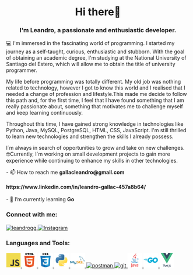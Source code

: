 <h1 align="center">Hi there👋</h1>
<h3 align="center">I'm Leandro, a passionate and enthusiastic developer.</h3>
<p>💻 I'm immersed in the fascinating world of programming. I started my journey as a self-taught, curious, enthusiastic and stubborn. With the goal of obtaining an academic degree, I'm studying at the National University of Santiago del Estero, which will allow me to obtain the title of university programmer.

My life before programming was totally different. My old job was nothing related to technology, however I got to know this world and I realised that I needed a change of profession and lifestyle.This made me decide to follow this path and, for the first time, I feel that I have found something that I am really passionate about, something that motivates me to challenge myself and keep learning continuously.

Throughout this time, I have gained strong knowledge in technologies like Python, Java, MySQL, PostgreSQL, HTML, CSS, JavaScript. I'm still thrilled to learn new technologies and strengthen the skills I already possess. 

I´m always in search of opportunities to grow and take on new challenges. 
<br>
🤓Currently, I´m working on small development projects to gain more experience while continuing to enhance my skills in other technologies.
</p>
- 📫 How to reach me
  <strong>gallacleandro@gmail.com</strong><br><br>
  <strong>https://www.linkedin.com/in/leandro-gallac-457a8b64/</strong>
<br><br>
- 💪 I’m currently learning <strong>Go</strong>

<h3 align="left">Connect with me:</h3>
<p align="left">
  <a href="https://www.linkedin.com/in/leandro-gallac-457a8b64/" target="blank">
    <img align="center" src="https://raw.githubusercontent.com/rahuldkjain/github-profile-readme-generator/master/src/images/icons/Social/linked-in-alt.svg" alt="leandrogg" height="30" width="40" />
  </a>
  <a href="https://www.instagram.com/leandro.gallac/" target="blank">
    <img align="center" src="https://raw.githubusercontent.com/rahuldkjain/github-profile-readme-generator/master/src/images/icons/Social/instagram.svg" alt="Instagram" height="30" width="40" />
  </a>
</p>


<h3 align="left">Languages and Tools:</h3>
<p align="left"> 
  <a href="https://developer.mozilla.org/en-US/docs/Web/JavaScript" target="_blank" rel="noreferrer"> 
    <img src="https://raw.githubusercontent.com/devicons/devicon/master/icons/javascript/javascript-original.svg" alt="javascript" width="40" height="40"/> 
  </a> 
  <a href="https://www.w3.org/html/" target="_blank" rel="noreferrer"> 
    <img src="https://raw.githubusercontent.com/devicons/devicon/master/icons/html5/html5-original-wordmark.svg" alt="html5" width="40" height="40"/> 
  </a> 
  <a href="https://www.w3schools.com/css/" target="_blank" rel="noreferrer"> 
    <img src="https://raw.githubusercontent.com/devicons/devicon/master/icons/css3/css3-original-wordmark.svg" alt="css3" width="40" height="40"/> 
  </a>
  <a href="https://www.python.org/" target="_blank" rel="noreferrer">
    <img src="https://raw.githubusercontent.com/devicons/devicon/master/icons/python/python-original.svg" alt="python" width="40" height="40"/>
  </a>
  <a href="https://www.mysql.com/" target="_blank" rel="noreferrer">
    <img src="https://raw.githubusercontent.com/devicons/devicon/master/icons/mysql/mysql-original-wordmark.svg" alt="mysql" width="40" height="40"/>
  </a>
  <a href="https://postman.com" target="_blank" rel="noreferrer"> 
    <img src="https://www.vectorlogo.zone/logos/getpostman/getpostman-icon.svg" alt="postman" width="40" height="40"/> 
  </a> 
  <a href="https://git-scm.com/" target="_blank" rel="noreferrer"> 
    <img src="https://www.vectorlogo.zone/logos/git-scm/git-scm-icon.svg" alt="git" width="40" height="40"/> 
  </a> 
  <a href="https://www.java.com/" target="_blank" rel="noreferrer">
    <img src="https://raw.githubusercontent.com/devicons/devicon/master/icons/java/java-original-wordmark.svg" alt="java" width="40" height="40"/>
  </a>
  <a href="https://golang.org/" target="_blank" rel="noreferrer">
    <img src="https://raw.githubusercontent.com/devicons/devicon/master/icons/go/go-original-wordmark.svg" alt="go" width="40" height="40"/>
  </a>
  <a href="https://v3.vuejs.org/" target="_blank" rel="noreferrer">
    <img src="https://raw.githubusercontent.com/devicons/devicon/master/icons/vuejs/vuejs-original-wordmark.svg" alt="vuejs" width="40" height="40"/>
  </a>
</p>

